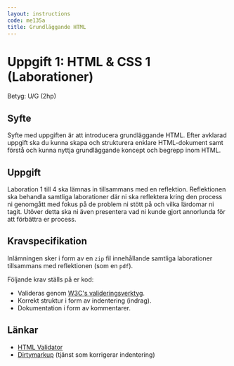 ```yaml
---
layout: instructions
code: me135a
title: Grundläggande HTML
---
```


# Uppgift 1: HTML & CSS 1 (Laborationer)

Betyg: U/G (2hp)

## Syfte

Syfte med uppgiften är att introducera grundläggande HTML. Efter avklarad uppgift ska du kunna skapa och strukturera enklare HTML-dokument samt förstå och kunna nyttja grundläggande koncept och begrepp inom HTML.

## Uppgift

Laboration 1 till 4 ska lämnas in tillsammans med en reflektion. Reflektionen ska behandla samtliga laborationer där ni ska reflektera kring den process ni genomgått med fokus på de problem ni stött på och vilka lärdomar ni tagit. Utöver detta ska ni även presentera vad ni kunde gjort annorlunda för att förbättra er process.

## Kravspecifikation

Inlämningen sker i form av en `zip` fil innehållande samtliga laborationer tillsammans med reflektionen (som en `pdf`).

Följande krav ställs på er kod:

* Valideras genom [W3C's valideringsverktyg][validator].
* Korrekt struktur i form av indentering (indrag).
* Dokumentation i form av kommentarer.

## Länkar

* [HTML Validator][validator]
* [Dirtymarkup][dirtymarkup] (tjänst som korrigerar indentering)

[validator]: http://validator.w3.org
[dirtymarkup]: http://www.dirtymarkup.com/
